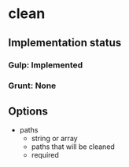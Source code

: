 # clean

## Implementation status

### Gulp: Implemented
### Grunt: None

## Options

  * paths
    * string or array
    * paths that will be cleaned
    * required
